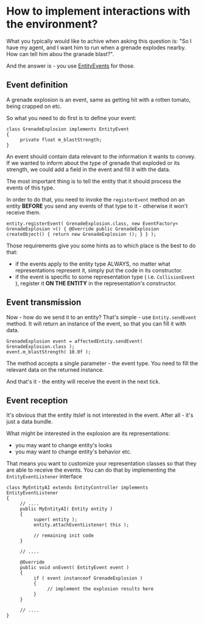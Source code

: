 # How to implement interactions with the environment? #


What you typically would like to achive when asking this question is:
"So I have my agent, and I want him to run when a grenade explodes nearby. How can tell him abou the granade blast?".

And the answer is - you use [EntityEvents](WorldReference#Entity_events.md) for those.

## Event definition ##
A grenade explosion is an event, same as getting hit with a rotten tomato, being crapped on etc.

So what you need to do first is to define your event:

```
class GrenadeExplosion implements EntityEvent 
{
     private float m_blastStrength;
}
```

An event should contain data relevant to the information it wants to convey.
If we wanted to inform about the type of grenade that exploded or its  strength, we could add a field in the event and fill it with the data.


The most important thing is to tell the entity that it should process the events of this type.

In order to do that, you need to invoke the `registerEvent` method on an entity **BEFORE** you send any events of that type to it - otherwise it won't receive them.

```
entity.registerEvent( GrenadeExplosion.class, new EventFactory< GrenadeExplosion >() { @Override public GrenadeExplosion createObject() { return new GrenadeExplosion (); } } );
```

Those requirements give you some hints as to which place is the best to do that:
  * if the events apply to the entity type ALWAYS, no matter what representations represent it, simply put the code in its constructor.
  * if the event is specific to some representation type ( i.e. `CollisionEvent` ), register it **ON THE ENTITY** in the representation's constructor.

## Event transmission ##

Now - how do we send it to an entity? That's simple - use `Entity.sendEvent` method. It will return an instance of the event, so that you can fill it with data.

```
GrenadeExplosion event = affectedEntity.sendEvent( GrenadeExplosion.class );
event.m_blastStrength( 10.0f );
```

The method accepts a single parameter - the event type. You need to fill the relevant data on the returned instance.

And that's it - the entity will receive the event in the next tick.

## Event reception ##
It's obvious that the entity itslef is not interested in the event. After all - it's just a data bundle.

What might be interested in the explosion are its representations:
  * you may want to change entity's looks
  * you may want to change entity's behavior
etc.

That means you want to customize your representation classes so that they are able to receive the events.
You can do that by implementing the `EntityEventListener` interface

```
class MyEntityAI extends EntityController implements EntityEventListener
{
     // ....
     public MyEntityAI( Entity entity )
     {
          super( entity );
          entity.attachEventListener( this );

          // remaining init code
     }

     // ....

     @Override
     public void onEvent( EntityEvent event )
     {
          if ( event instanceof GrenadeExplosion )
          {
               // implement the explosion results here
          }
     }

     // ....
}
```